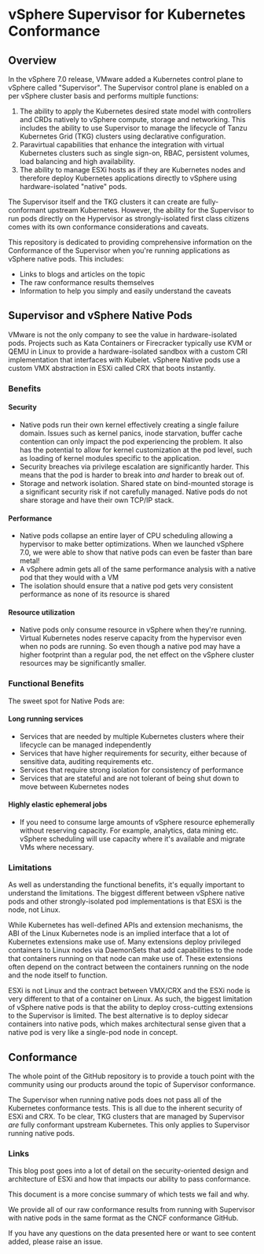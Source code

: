 # vSphere Supervisor for Kubernetes Conformance

## Overview

In the vSphere 7.0 release, VMware added a Kubernetes control plane to vSphere
called "Supervisor". The Supervisor control plane is enabled on a per vSphere
cluster basis and performs multiple functions:

1. The ability to apply the Kubernetes desired state model with controllers and
   CRDs natively to vSphere compute, storage and networking. This includes the
   ability to use Supervisor to manage the lifecycle of Tanzu Kubernetes Grid
   (TKG) clusters using declarative configuration.
1. Paravirtual capabilities that enhance the integration with virtual
   Kubernetes clusters such as single sign-on, RBAC, persistent volumes,
   load balancing and high availability.
1. The ability to manage ESXi hosts as if they are Kubernetes nodes and
   therefore deploy Kubernetes applications directly to vSphere using
   hardware-isolated "native" pods.

The Supervisor itself and the TKG clusters it can create are fully-conformant
upstream Kubernetes. However, the ability for the Supervisor to run pods
directly on the Hypervisor as strongly-isolated first class
citizens comes with its own conformance considerations and caveats.

This repository is dedicated to providing comprehensive information on
the Conformance of the Supervisor when you're running applications as
vSphere native pods. This includes:

- Links to blogs and articles on the topic
- The raw conformance results themselves
- Information to help you simply and easily understand the caveats

## Supervisor and vSphere Native Pods

VMware is not the only company to see the value in hardware-isolated pods.
Projects such as Kata Containers or Firecracker typically use KVM or QEMU in
Linux to provide a hardware-isolated sandbox with a custom CRI implementation
that interfaces with Kubelet. vSphere Native pods use a custom VMX abstraction
in ESXi called CRX that boots instantly.

### Benefits

#### Security

- Native pods run their own kernel effectively creating a single failure
  domain. Issues such as kernel panics, inode starvation, buffer cache
  contention can only impact the pod experiencing the problem. It also has
  the potential to allow for kernel customization at the pod level, such
  as loading of kernel modules specific to the application.
- Security breaches via privilege escalation are significantly harder.
  This means that the pod is harder to break into _and_ harder to break out of.
- Storage and network isolation. Shared state on bind-mounted storage is a
  significant security risk if not carefully managed. Native pods do not share
  storage and have their own TCP/IP stack.

#### Performance

- Native pods collapse an entire layer of CPU scheduling allowing a hypervisor
  to make better optimizations. When we launched vSphere 7.0, we were able to
  show that native pods can even be faster than bare metal!
- A vSphere admin gets all of the same performance analysis with a native pod
  that they would with a VM
- The isolation should ensure that a native pod gets very consistent
  performance as none of its resource is shared

#### Resource utilization

- Native pods only consume resource in vSphere when they're running. Virtual
  Kubernetes nodes reserve capacity from the hypervisor even when no pods are
  running. So even though a native pod may have a higher footprint than a regular
  pod, the net effect on the vSphere cluster resources may be significantly smaller.

### Functional Benefits

The sweet spot for Native Pods are:

#### Long running services

- Services that are needed by multiple Kubernetes clusters where their
  lifecycle can be managed independently
- Services that have higher requirements for security, either because of
  sensitive data, auditing requirements etc.
- Services that require strong isolation for consistency of performance
- Services that are stateful and are not tolerant of being shut down to
  move between Kubernetes nodes

#### Highly elastic ephemeral jobs

- If you need to consume large amounts of vSphere resource ephemerally
  without reserving capacity.
  For example, analytics, data mining etc. vSphere scheduling will use
  capacity where it's available and migrate VMs where necessary.

### Limitations

As well as understanding the functional benefits, it's equally important to
understand the limitations.
The biggest different between vSphere native pods and other strongly-isolated
pod implementations is that ESXi is the node, not Linux.

While Kubernetes has well-defined APIs and extension mechanisms, the ABI of
the Linux Kubernetes node is an implied interface that a lot of Kubernetes
extensions make use of. Many extensions deploy privileged containers to Linux
nodes via DaemonSets that add capabilities to the node that containers
running on that node can make use of. These extensions often depend on the
contract between the containers running on the node and the node itself to
function.

ESXi is not Linux and the contract between VMX/CRX and the ESXi node is very
different to that of a container on Linux. As such, the biggest limitation of
vSphere native pods is that the ability to deploy cross-cutting extensions to
the Supervisor is limited. The best alternative is to deploy sidecar
containers into native pods, which makes architectural sense given that a
native pod is very like a single-pod node in concept.

## Conformance

The whole point of the GitHub repository is to provide a touch point with the
community using our products around the topic of Supervisor conformance.

The Supervisor when running native pods does not pass all of the Kubernetes
conformance tests. This is all due to the inherent security of ESXi and CRX.
To be clear, TKG clusters that are managed by Supervisor _are_ fully conformant
upstream Kubernetes. This only applies to Supervisor running native pods.

### Links

This blog post goes into a lot of detail on the security-oriented design
and architecture of ESXi and how that impacts our ability to pass conformance.

This document is a more concise summary of which tests we fail and why.

We provide all of our raw conformance results from running with Supervisor
with native pods in the same format as the CNCF conformance GitHub.

If you have any questions on the data presented here or want to see content
added, please raise an issue.






